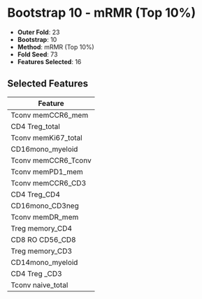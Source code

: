 # Bootstrap 10 - mRMR (Top 10%)

- **Outer Fold**: 23
- **Bootstrap**: 10
- **Method**: mRMR (Top 10%)
- **Fold Seed**: 73
- **Features Selected**: 16

## Selected Features

| Feature |
|---------|
| Tconv memCCR6_mem |
| CD4 Treg_total |
| Tconv memKi67_total |
| CD16mono_myeloid |
| Tconv memCCR6_Tconv |
| Tconv memPD1_mem |
| Tconv memCCR6_CD3 |
| CD4 Treg_CD4 |
| CD16mono_CD3neg |
| Tconv memDR_mem |
| Treg memory_CD4 |
| CD8 RO CD56_CD8 |
| Treg memory_CD3 |
| CD14mono_myeloid |
| CD4 Treg _CD3 |
| Tconv naive_total |
